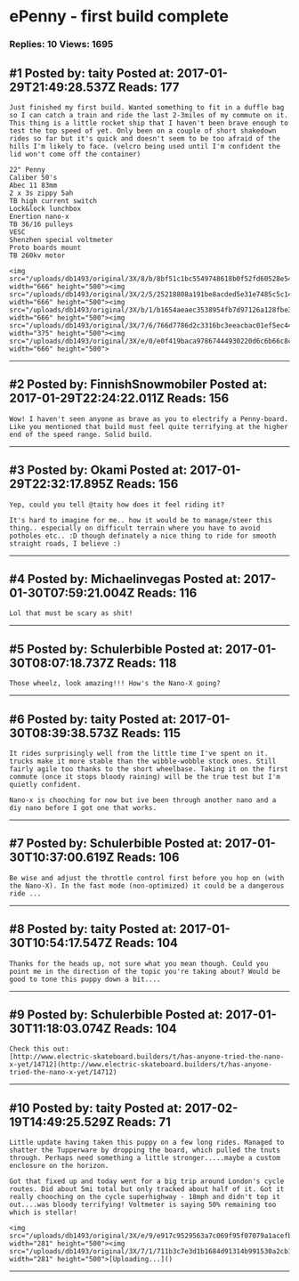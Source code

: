 # ePenny - first build complete

### Replies: 10 Views: 1695

## \#1 Posted by: taity Posted at: 2017-01-29T21:49:28.537Z Reads: 177

```
Just finished my first build. Wanted something to fit in a duffle bag so I can catch a train and ride the last 2-3miles of my commute on it. This thing is a little rocket ship that I haven't been brave enough to test the top speed of yet. Only been on a couple of short shakedown rides so far but it's quick and doesn't seem to be too afraid of the hills I'm likely to face. (velcro being used until I'm confident the lid won't come off the container)

22" Penny
Caliber 50's
Abec 11 83mm
2 x 3s zippy 5ah
TB high current switch
Lock&lock lunchbox
Enertion nano-x
TB 36/16 pulleys
VESC
Shenzhen special voltmeter
Proto boards mount
TB 260kv motor

<img src="/uploads/db1493/original/3X/8/b/8bf51c1bc5549748618b0f52fd60528e5466ea0e.jpg" width="666" height="500"><img src="/uploads/db1493/original/3X/2/5/25218808a191be8acded5e31e7485c5c143db211.jpg" width="666" height="500"><img src="/uploads/db1493/original/3X/b/1/b1654aeaec3538954fb7d97126a128fbe38b642e.jpg" width="666" height="500"><img src="/uploads/db1493/original/3X/7/6/766d7786d2c3316bc3eeacbac01ef5ec445ee828.jpg" width="375" height="500"><img src="/uploads/db1493/original/3X/e/0/e0f419baca97867444930220d6c6b66c8c429adc.jpg" width="666" height="500">
```

---
## \#2 Posted by: FinnishSnowmobiler Posted at: 2017-01-29T22:24:22.011Z Reads: 156

```
Wow! I haven't seen anyone as brave as you to electrify a Penny-board. Like you mentioned that build must feel quite terrifying at the higher end of the speed range. Solid build.
```

---
## \#3 Posted by: Okami Posted at: 2017-01-29T22:32:17.895Z Reads: 156

```
Yep, could you tell @taity how does it feel riding it?

It's hard to imagine for me.. how it would be to manage/steer this thing.. especially on difficult terrain where you have to avoid potholes etc.. :D though definately a nice thing to ride for smooth straight roads, I believe :)
```

---
## \#4 Posted by: Michaelinvegas Posted at: 2017-01-30T07:59:21.004Z Reads: 116

```
Lol that must be scary as shit!
```

---
## \#5 Posted by: Schulerbible Posted at: 2017-01-30T08:07:18.737Z Reads: 118

```
Those wheelz, look amazing!!! How's the Nano-X going?
```

---
## \#6 Posted by: taity Posted at: 2017-01-30T08:39:38.573Z Reads: 115

```
It rides surprisingly well from the little time I've spent on it. trucks make it more stable than the wibble-wobble stock ones. Still fairly agile too thanks to the short wheelbase. Taking it on the first commute (once it stops bloody raining) will be the true test but I'm quietly confident.

Nano-x is chooching for now but ive been through another nano and a diy nano before I got one that works.
```

---
## \#7 Posted by: Schulerbible Posted at: 2017-01-30T10:37:00.619Z Reads: 106

```
Be wise and adjust the throttle control first before you hop on (with the Nano-X). In the fast mode (non-optimized) it could be a dangerous ride ...
```

---
## \#8 Posted by: taity Posted at: 2017-01-30T10:54:17.547Z Reads: 104

```
Thanks for the heads up, not sure what you mean though. Could you point me in the direction of the topic you're taking about? Would be good to tone this puppy down a bit....
```

---
## \#9 Posted by: Schulerbible Posted at: 2017-01-30T11:18:03.074Z Reads: 104

```
Check this out: 
[http://www.electric-skateboard.builders/t/has-anyone-tried-the-nano-x-yet/14712](http://www.electric-skateboard.builders/t/has-anyone-tried-the-nano-x-yet/14712)
```

---
## \#10 Posted by: taity Posted at: 2017-02-19T14:49:25.529Z Reads: 71

```
Little update having taken this puppy on a few long rides. Managed to shatter the Tupperware by dropping the board, which pulled the tnuts through. Perhaps need something a little stronger.....maybe a custom enclosure on the horizon.

Got that fixed up and today went for a big trip around London's cycle routes. Did about 5mi total but only tracked about half of it. Got it really chooching on the cycle superhighway - 18mph and didn't top it out....was bloody terrifying! Voltmeter is saying 50% remaining too which is stellar!

<img src="/uploads/db1493/original/3X/e/9/e917c9529563a7c069f95f07079a1acefb4c1e55.PNG" width="281" height="500"><img src="/uploads/db1493/original/3X/7/1/711b3c7e3d1b1684d91314b991530a2cb1046ecf.PNG" width="281" height="500">[Uploading...]()
```

---
